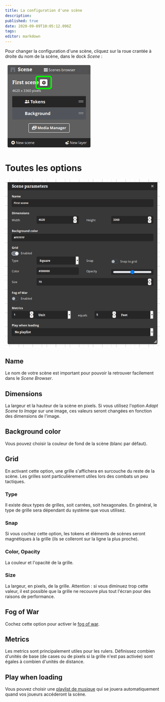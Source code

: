 ```yaml
---
title: La configuration d'une scène
description: 
published: true
date: 2020-09-09T10:05:12.096Z
tags: 
editor: markdown
---
```


Pour changer la configuration d'une scène, cliquez sur la roue crantée à droite du nom de la scène, dans le dock *Scene* :

![scene.png](/medias/scene.png)

# Toutes les options
![scene-parameters.png](/medias/scene-parameters.png)

## Name
Le nom de votre scène est important pour pouvoir la retrouver facilement dans le *Scene Browser*.

## Dimensions
La largeur et la hauteur de la scène en pixels. Si vous utilisez l'option *Adapt Scene to Image* sur une image, ces valeurs seront changées en fonction des dimensions de l'image.

## Background color
Vous pouvez choisir la couleur de fond de la scène (blanc par défaut).

## Grid
En activant cette option, une grille s'affichera en surcouche du reste de la scène. Les grilles sont particulièrement utiles lors des combats un peu tactiques.

### Type
Il existe deux types de grilles, soit carrées, soit hexagonales. En général, le type de grille sera dépendant du système que vous utilisez.

### Snap
Si vous cochez cette option, les tokens et éléments de scènes seront magnétiques à la grille (ils se colleront sur la ligne la plus proche).

### Color, Opacity
La couleur et l'opacité de la grille.

### Size
La largeur, en pixels, de la grille. Attention : si vous diminuez trop cette valeur, il est possible que la grille ne recouvre plus tout l'écran pour des raisons de performance.

## Fog of War
Cochez cette option pour activer le [fog of war](/fr/advanced/fog-of-war).

## Metrics
Les metrics sont principalement utiles pour les rulers. Définissez combien d'unités de base (de cases ou de pixels si la grille n'est pas activée) sont égales à combien d'unités de distance.

## Play when loading
Vous pouvez choisir une [playlist de musique](/fr/how-to/music) qui se jouera automatiquement quand vos joueurs accéderont la scène.
